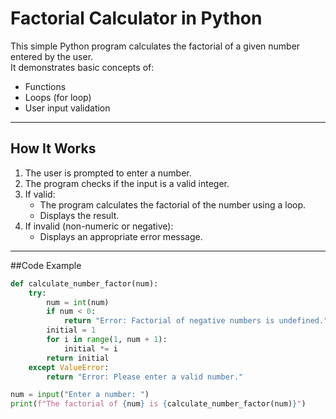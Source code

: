 # Factorial Calculator in Python

This simple Python program calculates the factorial of a given number entered by the user.  
It demonstrates basic concepts of:
- Functions
- Loops (for loop)
- User input validation

---

## How It Works

1. The user is prompted to enter a number.
2. The program checks if the input is a valid integer.
3. If valid:
   - The program calculates the factorial of the number using a loop.
   - Displays the result.
4. If invalid (non-numeric or negative):
   - Displays an appropriate error message.

---

##Code Example

```python
def calculate_number_factor(num):
    try:
        num = int(num)
        if num < 0:
            return "Error: Factorial of negative numbers is undefined."
        initial = 1
        for i in range(1, num + 1):
            initial *= i
        return initial
    except ValueError:
        return "Error: Please enter a valid number."

num = input("Enter a number: ")
print(f"The factorial of {num} is {calculate_number_factor(num)}")

